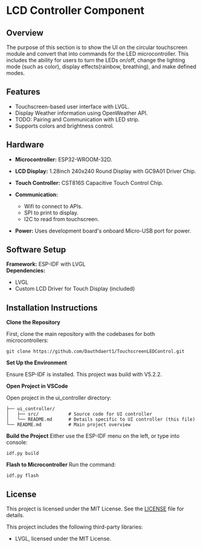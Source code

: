 # LCD Controller Component
## Overview
The purpose of this section is to show the UI on the circular touchscreen module and convert that into commands for the LED microcontroller. This includes the ability for users to turn the LEDs on/off, change the lighting mode (such as color), display effects(rainbow, breathing), and make defined modes.

## Features
* Touchscreen-based user interface with LVGL.
* Display Weather information using OpenWeather API.
* TODO: Pairing and Communication with LED strip.
* Supports colors and brightness control.

## Hardware
* **Microcontroller:** ESP32-WROOM-32D.
* **LCD Display:** 1.28inch 240x240 Round Display with GC9A01 Driver Chip.
* **Touch Controller:** CST816S Capacitive Touch Control Chip.
* **Communication:** 
    * Wifi to connect to APIs.
    * SPI to print to display.
    * I2C to read from touchscreen.

* **Power:** Uses development board's onboard Micro-USB port for power.

## Software Setup
**Framework:** ESP-IDF with LVGL\
**Dependencies:**
* LVGL
* Custom LCD Driver for Touch Display (included)

## Installation Instructions
**Clone the Repository**

First, clone the main repository with the codebases for both microcontrollers:
```console
git clone https://github.com/Dauthdaert1/TouchscreenLEDControl.git
```

**Set Up the Environment**

Ensure ESP-IDF is installed. This project was build with V5.2.2.

**Open Project in VSCode**

Open project in the ui_controller directory:

```console
├── ui_controller/
│   ├── src/           # Source code for UI controller
│   └── README.md      # Details specific to UI controller (this file)
└── README.md          # Main project overview 
```

**Build the Project**
Either use the ESP-IDF menu on the left, or type into console:
```console
idf.py build
```

**Flash to Microcontroller**
Run the command:
```console
idf.py flash
```

## License

This project is licensed under the MIT License. See the [LICENSE](../LICENSE) file for details.

This project includes the following third-party libraries:
- LVGL, licensed under the MIT License.
